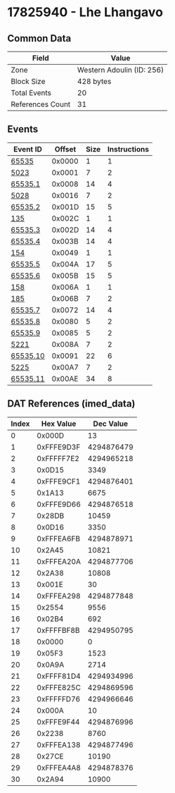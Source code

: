 # 17825940 - Lhe Lhangavo

## Common Data

| Field            | Value                     |
|------------------|---------------------------|
| Zone             | Western Adoulin (ID: 256) |
| Block Size       | 428 bytes                 |
| Total Events     | 20                        |
| References Count | 31                        |

## Events

| Event ID                  | Offset   |   Size |   Instructions |
|---------------------------|----------|--------|----------------|
| [65535](./65535.md)       | 0x0000   |      1 |              1 |
| [5023](./5023.md)         | 0x0001   |      7 |              2 |
| [65535.1](./65535.1.md)   | 0x0008   |     14 |              4 |
| [5028](./5028.md)         | 0x0016   |      7 |              2 |
| [65535.2](./65535.2.md)   | 0x001D   |     15 |              5 |
| [135](./135.md)           | 0x002C   |      1 |              1 |
| [65535.3](./65535.3.md)   | 0x002D   |     14 |              4 |
| [65535.4](./65535.4.md)   | 0x003B   |     14 |              4 |
| [154](./154.md)           | 0x0049   |      1 |              1 |
| [65535.5](./65535.5.md)   | 0x004A   |     17 |              5 |
| [65535.6](./65535.6.md)   | 0x005B   |     15 |              5 |
| [158](./158.md)           | 0x006A   |      1 |              1 |
| [185](./185.md)           | 0x006B   |      7 |              2 |
| [65535.7](./65535.7.md)   | 0x0072   |     14 |              4 |
| [65535.8](./65535.8.md)   | 0x0080   |      5 |              2 |
| [65535.9](./65535.9.md)   | 0x0085   |      5 |              2 |
| [5221](./5221.md)         | 0x008A   |      7 |              2 |
| [65535.10](./65535.10.md) | 0x0091   |     22 |              6 |
| [5225](./5225.md)         | 0x00A7   |      7 |              2 |
| [65535.11](./65535.11.md) | 0x00AE   |     34 |              8 |

## DAT References (imed_data)

|   Index | Hex Value   |   Dec Value |
|---------|-------------|-------------|
|       0 | 0x000D      |          13 |
|       1 | 0xFFFE9D3F  |  4294876479 |
|       2 | 0xFFFFF7E2  |  4294965218 |
|       3 | 0x0D15      |        3349 |
|       4 | 0xFFFE9CF1  |  4294876401 |
|       5 | 0x1A13      |        6675 |
|       6 | 0xFFFE9D66  |  4294876518 |
|       7 | 0x28DB      |       10459 |
|       8 | 0x0D16      |        3350 |
|       9 | 0xFFFEA6FB  |  4294878971 |
|      10 | 0x2A45      |       10821 |
|      11 | 0xFFFEA20A  |  4294877706 |
|      12 | 0x2A38      |       10808 |
|      13 | 0x001E      |          30 |
|      14 | 0xFFFEA298  |  4294877848 |
|      15 | 0x2554      |        9556 |
|      16 | 0x02B4      |         692 |
|      17 | 0xFFFFBF8B  |  4294950795 |
|      18 | 0x0000      |           0 |
|      19 | 0x05F3      |        1523 |
|      20 | 0x0A9A      |        2714 |
|      21 | 0xFFFF81D4  |  4294934996 |
|      22 | 0xFFFE825C  |  4294869596 |
|      23 | 0xFFFFFD76  |  4294966646 |
|      24 | 0x000A      |          10 |
|      25 | 0xFFFE9F44  |  4294876996 |
|      26 | 0x2238      |        8760 |
|      27 | 0xFFFEA138  |  4294877496 |
|      28 | 0x27CE      |       10190 |
|      29 | 0xFFFEA4A8  |  4294878376 |
|      30 | 0x2A94      |       10900 |
